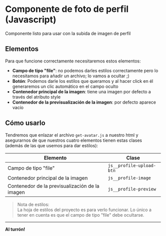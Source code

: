 # Componente de foto de perfil (Javascript)
Componente listo para usar con la subida de imagen de perfil

## Elementos
Para que funcione correctamente necesitaremos estos elementos:
- **Campo de tipo "file"**: no podemos darles estilos correctamente pero lo necesitamos para añadir un archivo; lo vamos a ocultar ;)
- **Botón**: Podemos darle los estilos que queramos y al hacer click en él generaremos un clic automático en el campo oculto
- **Contenedor principal de la imagen**: tiene una imagen por defecto a través del atributo style
- **Contenedor de la previsualización de la imagen**: por defecto aparece vacío

## Cómo usarlo
Tendremos que enlazar el archivo `get-avatar.js` a nuestro html y asegurarnos de que nuestros cuatro elementos tienen estas clases (además de las que usemos para dar estilos):

| Elemento | Clase |
|---|---|
| Campo de tipo "file" | `js__profile-upload-btn` |
| Contenedor principal de la imagen | `js__profile-image` |
| Contenedor de la previsualización de la imagen | `js__profile-preview` |

>  Nota de estilos:  
La hoja de estilos del proyecto es para verlo funcionar. Lo único a tener en cuenta es que el campo de tipo "file" debe ocultarse.

***

**Al turrón!**
